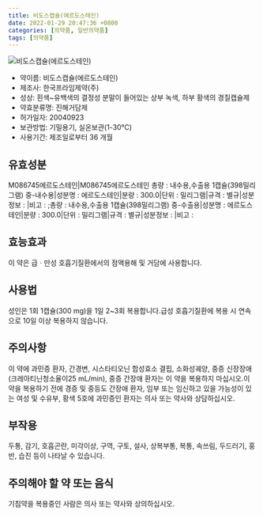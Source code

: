 ```yaml
---
title: 비도스캡슐(에르도스테인)
date: 2022-01-29 20:47:36 +0800
categories: [의약품, 일반의약품]
tags: [의약품]
---
```

![비도스캡슐(에르도스테인)](https://nedrug.mfds.go.kr/pbp/cmn/itemImageDownload/147428104716000086)

- 약이름: 비도스캡슐(에르도스테인)
- 제조사: 한국프라임제약(주)
- 성상: 흰색~유백색의 결정성 분말이 들어있는 상부 녹색, 하부 황색의 경질캡슐제
- 약효분류명: 진해거담제
- 허가일자: 20040923
- 보관방법: 기밀용기, 실온보관(1-30℃)
- 사용기간: 제조일로부터 36 개월
## 유효성분
M086745에르도스테인|M086745에르도스테인
총량 : 내수용,수출용 1캡슐(398밀리그램) 중-내수용|성분명 : 에르도스테인|분량 : 300.0|단위 : 밀리그램|규격 : 별규|성분정보 : |비고 : ;총량 : 내수용,수출용 1캡슐(398밀리그램) 중-수출용|성분명 : 에르도스테인|분량 : 300.0|단위 : 밀리그램|규격 : 별규|성분정보 : |비고 :
## 효능효과
이 약은 급ㆍ만성 호흡기질환에서의 점액용해 및 거담에 사용합니다.
## 사용법
성인은 1회 1캡슐(300 mg)을 1일 2~3회 복용합니다.급성 호흡기질환에 복용 시 연속으로 10일 이상 복용하지 않습니다.
## 주의사항
이 약에 과민증 환자, 간경변, 시스타티오닌 합성효소 결핍, 소화성궤양, 중증 신장장애(크레아티닌청소율이25 mL/min), 중증 간장애 환자는 이 약을 복용하지 마십시오.이 약을 복용하기 전에 경증 및 중등도 간장애 환자, 임부 또는 임신하고 있을 가능성이 있는 여성 및 수유부, 황색 5호에 과민증인 환자는 의사 또는 약사와 상담하십시오.
## 부작용
두통, 감기, 호흡곤란, 미각이상, 구역, 구토, 설사, 상복부통, 복통, 속쓰림, 두드러기, 홍반, 습진 등이 나타날 수 있습니다.
## 주의해야 할 약 또는 음식
기침약을 복용중인 사람은 의사 또는 약사와 상의하십시오.
